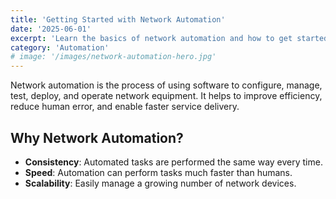 ```yaml
---
title: 'Getting Started with Network Automation'
date: '2025-06-01'
excerpt: 'Learn the basics of network automation and how to get started with modern tools and practices.'
category: 'Automation'
# image: '/images/network-automation-hero.jpg'
---
```


Network automation is the process of using software to configure, manage, test, deploy, and operate network equipment. It helps to improve efficiency, reduce human error, and enable faster service delivery.

## Why Network Automation?

- **Consistency**: Automated tasks are performed the same way every time.
- **Speed**: Automation can perform tasks much faster than humans.
- **Scalability**: Easily manage a growing number of network devices.
